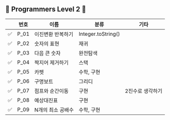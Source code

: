 ## 💜 Programmers Level 2 💜

|     | 번호   | 이름         | 분류                 | 기타        |
|-----|------|------------|--------------------|-----------|
| ✅   | P_01 | 이진변환 반복하기  | Integer.toString() |           |
| ✅   | P_02 | 숫자의 표현     | 재귀                 |           |
| ✅   | P_03 | 다음 큰 숫자    | 완전탐색               |           |
| ✅   | P_04 | 짝지어 제거하기   | 스택                 |           |
| ✅   | P_05 | 카펫         | 수학, 구현             |           |
| ✅   | P_06 | 구명보트       | 그리디                |    |
| ✅   | P_07 | 점프와 순간이동   | 구현                 | 2진수로 생각하기 |
| ✅   | P_08 | 예상대진표      | 구현                 |  |
| ✅   | P_09 | N개의 최소 공배수 | 수학, 구현             |  |



